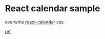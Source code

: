 # React calendar sample

overwrite [react-calender](https://www.npmjs.com/package/react-calendar) css.

[ref](https://www.copycat.dev/blog/react-calendar/)

